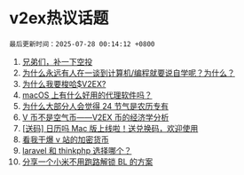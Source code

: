 # v2ex热议话题

`最后更新时间：2025-07-28 00:14:12 +0800`

1. [兄弟们，补一下空投](https://www.v2ex.com/t/1147952)
1. [为什么永远有人在一谈到计算机/编程就要说自学呢？为什么？](https://www.v2ex.com/t/1148028)
1. [为什么我要梭哈$V2EX?](https://www.v2ex.com/t/1147939)
1. [macOS 上有什么好用的代理软件吗？](https://www.v2ex.com/t/1147943)
1. [为什么大部分人会觉得 24 节气是农历专有](https://www.v2ex.com/t/1148014)
1. [V 币不是空气币——V2EX 币的经济学分析](https://www.v2ex.com/t/1147929)
1. [[送码] 日历吗 Mac 版上线啦！送兑换码，欢迎使用](https://www.v2ex.com/t/1148006)
1. [看我干爆 v 站的加密货币](https://www.v2ex.com/t/1147944)
1. [laravel 和 thinkphp 选择哪个？](https://www.v2ex.com/t/1147927)
1. [分享一个小米不用跑路解锁 BL 的方案](https://www.v2ex.com/t/1148044)

